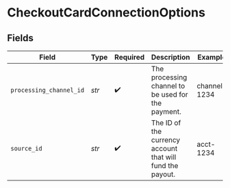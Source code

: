 # CheckoutCardConnectionOptions


## Fields

| Field                                                     | Type                                                      | Required                                                  | Description                                               | Example                                                   |
| --------------------------------------------------------- | --------------------------------------------------------- | --------------------------------------------------------- | --------------------------------------------------------- | --------------------------------------------------------- |
| `processing_channel_id`                                   | *str*                                                     | :heavy_check_mark:                                        | The processing channel to be used for the payment.        | channel-1234                                              |
| `source_id`                                               | *str*                                                     | :heavy_check_mark:                                        | The ID of the currency account that will fund the payout. | acct-1234                                                 |
